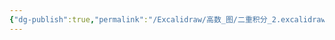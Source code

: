 ```yaml
---
{"dg-publish":true,"permalink":"/Excalidraw/高数_图/二重积分_2.excalidraw/","tags":["excalidraw"]}
---
```

<style> .container {font-family: sans-serif; text-align: center;} .button-wrapper button {z-index: 1;height: 40px; width: 100px; margin: 10px;padding: 5px;} .excalidraw .App-menu_top .buttonList { display: flex;} .excalidraw-wrapper { height: 800px; margin: 50px; position: relative;} :root[dir="ltr"] .excalidraw .layer-ui__wrapper .zen-mode-transition.App-menu_bottom--transition-left {transform: none;} </style><script src="https://cdn.jsdelivr.net/npm/react@17/umd/react.production.min.js"></script><script src="https://cdn.jsdelivr.net/npm/react-dom@17/umd/react-dom.production.min.js"></script><script type="text/javascript" src="https://cdn.jsdelivr.net/npm/@excalidraw/excalidraw@0/dist/excalidraw.production.min.js"></script><div id="二重积分_2excalidraw.md"></div><script>(function(){const InitialData={"type":"excalidraw","version":2,"source":"https://github.com/zsviczian/obsidian-excalidraw-plugin/releases/tag/2.6.7","elements":[{"id":"P3kjfaqUeaEqndKHbB0YZ","type":"arrow","x":-167.5999755859375,"y":-55.93750762939453,"width":414.39990234375,"height":0,"angle":0,"strokeColor":"#1e1e1e","backgroundColor":"transparent","fillStyle":"solid","strokeWidth":2,"strokeStyle":"solid","roughness":0,"opacity":100,"groupIds":[],"frameId":null,"index":"a0","roundness":{"type":2},"seed":1188700271,"version":93,"versionNonce":1613392481,"isDeleted":false,"boundElements":[],"updated":1739872356957,"link":null,"locked":false,"points":[[0,0],[414.39990234375,0]],"lastCommittedPoint":null,"startBinding":null,"endBinding":null,"startArrowhead":null,"endArrowhead":"arrow","elbowed":false},{"id":"q58YHXw2FtqFsMMWq26sd","type":"arrow","x":-51.5999755859375,"y":69.66246795654297,"width":2.842170943040401e-14,"height":300.3687629699707,"angle":0,"strokeColor":"#1e1e1e","backgroundColor":"transparent","fillStyle":"solid","strokeWidth":2,"strokeStyle":"solid","roughness":0,"opacity":100,"groupIds":[],"frameId":null,"index":"a1","roundness":{"type":2},"seed":1148220001,"version":88,"versionNonce":1935433601,"isDeleted":false,"boundElements":[],"updated":1739872500083,"link":null,"locked":false,"points":[[0,0],[2.842170943040401e-14,-300.3687629699707]],"lastCommittedPoint":null,"startBinding":null,"endBinding":null,"startArrowhead":null,"endArrowhead":"arrow","elbowed":false},{"id":"mzXJvzMlzJ4MRNk7jSlrW","type":"line","x":200.4000244140625,"y":-195.93750762939453,"width":249.5999755859375,"height":266.4000244140625,"angle":0,"strokeColor":"#1e1e1e","backgroundColor":"transparent","fillStyle":"solid","strokeWidth":2,"strokeStyle":"solid","roughness":0,"opacity":100,"groupIds":[],"frameId":null,"index":"a4","roundness":{"type":2},"seed":523587521,"version":631,"versionNonce":159328111,"isDeleted":false,"boundElements":[],"updated":1739872256788,"link":null,"locked":false,"points":[[0,0],[-87.20001220703125,7.199981689453125],[-179.20001220703125,41.5999755859375],[-236.79998779296875,91.99996948242188],[-249.5999755859375,138.4000244140625],[-236.79998779296875,186.39999389648438],[-212.0001220703125,214.40005493164062],[-161.60003662109375,243.19998168945312],[-96.79998779296875,256.8000183105469],[-11.199951171875,266.4000244140625]],"lastCommittedPoint":null,"startBinding":null,"endBinding":null,"startArrowhead":null,"endArrowhead":null},{"id":"-QBPRHYEk72Oh9oquHN__","type":"line","x":-51.5999755859375,"y":41.66246795654297,"width":262.40000915527344,"height":262.40000915527344,"angle":0,"strokeColor":"#1971c2","backgroundColor":"transparent","fillStyle":"solid","strokeWidth":2,"strokeStyle":"solid","roughness":0,"opacity":100,"groupIds":[],"frameId":null,"index":"a5","roundness":{"type":2},"seed":2015451055,"version":78,"versionNonce":2056234639,"isDeleted":false,"boundElements":[],"updated":1739872268036,"link":null,"locked":false,"points":[[0,0],[262.40000915527344,-262.40000915527344]],"lastCommittedPoint":null,"startBinding":null,"endBinding":null,"startArrowhead":null,"endArrowhead":null},{"id":"Epga_Pk8dWuPi4bUBYZnd","type":"line","x":-58.79998779296875,"y":42.46251678466797,"width":14.4000244140625,"height":0,"angle":0,"strokeColor":"#1971c2","backgroundColor":"transparent","fillStyle":"solid","strokeWidth":2,"strokeStyle":"solid","roughness":0,"opacity":100,"groupIds":[],"frameId":null,"index":"a6","roundness":{"type":2},"seed":437561793,"version":23,"versionNonce":1396133423,"isDeleted":false,"boundElements":[],"updated":1739872273353,"link":null,"locked":false,"points":[[0,0],[14.4000244140625,0]],"lastCommittedPoint":null,"startBinding":null,"endBinding":null,"startArrowhead":null,"endArrowhead":null},{"id":"bJ9ULP3rxEGrCrsBCpiq-","type":"line","x":186,"y":-195.13751983642578,"width":0,"height":276.79998779296875,"angle":0,"strokeColor":"#e03131","backgroundColor":"transparent","fillStyle":"solid","strokeWidth":2,"strokeStyle":"dotted","roughness":0,"opacity":100,"groupIds":[],"frameId":null,"index":"a7","roundness":{"type":2},"seed":1247728641,"version":68,"versionNonce":291352207,"isDeleted":false,"boundElements":[],"updated":1739872293166,"link":null,"locked":false,"points":[[0,0],[0,276.79998779296875]],"lastCommittedPoint":null,"startBinding":null,"endBinding":null,"startArrowhead":null,"endArrowhead":null},{"id":"XIfypEKg","type":"text","x":193.9998779296875,"y":-47.13751983642578,"width":11.699996948242188,"height":25,"angle":0,"strokeColor":"#e03131","backgroundColor":"transparent","fillStyle":"solid","strokeWidth":2,"strokeStyle":"dotted","roughness":0,"opacity":100,"groupIds":[],"frameId":null,"index":"a8","roundness":null,"seed":1870406081,"version":16,"versionNonce":187799759,"isDeleted":false,"boundElements":[],"updated":1739872301047,"link":null,"locked":false,"text":"4","rawText":"4","fontSize":20,"fontFamily":5,"textAlign":"left","verticalAlign":"top","containerId":null,"originalText":"4","autoResize":true,"lineHeight":1.25},{"id":"T0mhHvGD","type":"text","x":-86,"y":31.26244354248047,"width":22.219985961914062,"height":25,"angle":0,"strokeColor":"#1971c2","backgroundColor":"transparent","fillStyle":"solid","strokeWidth":2,"strokeStyle":"dotted","roughness":0,"opacity":100,"groupIds":[],"frameId":null,"index":"a9","roundness":null,"seed":2000661345,"version":13,"versionNonce":1677630159,"isDeleted":false,"boundElements":[],"updated":1739872310347,"link":null,"locked":false,"text":"-2","rawText":"-2","fontSize":20,"fontFamily":5,"textAlign":"left","verticalAlign":"top","containerId":null,"originalText":"-2","autoResize":true,"lineHeight":1.25},{"id":"aM56039R","type":"text","x":-38,"y":-231.13750457763672,"width":11,"height":25,"angle":0,"strokeColor":"#1e1e1e","backgroundColor":"transparent","fillStyle":"solid","strokeWidth":2,"strokeStyle":"dotted","roughness":0,"opacity":100,"groupIds":[],"frameId":null,"index":"aA","roundness":null,"seed":1229736289,"version":57,"versionNonce":105814433,"isDeleted":false,"boundElements":[],"updated":1739872501831,"link":null,"locked":false,"text":"y","rawText":"y","fontSize":20,"fontFamily":5,"textAlign":"left","verticalAlign":"top","containerId":null,"originalText":"y","autoResize":true,"lineHeight":1.25},{"id":"J3ZLTT6c","type":"text","x":227.5999755859375,"y":-35.13751983642578,"width":12,"height":25,"angle":0,"strokeColor":"#1e1e1e","backgroundColor":"transparent","fillStyle":"solid","strokeWidth":2,"strokeStyle":"dotted","roughness":0,"opacity":100,"groupIds":[],"frameId":null,"index":"aB","roundness":null,"seed":718119119,"version":32,"versionNonce":1477514145,"isDeleted":false,"boundElements":[],"updated":1739872353358,"link":null,"locked":false,"text":"x","rawText":"x","fontSize":20,"fontFamily":5,"textAlign":"left","verticalAlign":"top","containerId":null,"originalText":"x","autoResize":true,"lineHeight":1.25},{"id":"uMHBy2Ttrfh2P9MeXZ-rf","type":"line","x":-40.600006103515625,"y":10.89370346069336,"width":21.20001220703125,"height":0,"angle":0,"strokeColor":"#1971c2","backgroundColor":"transparent","fillStyle":"solid","strokeWidth":2,"strokeStyle":"solid","roughness":0,"opacity":100,"groupIds":[],"frameId":null,"index":"aC","roundness":{"type":2},"seed":1338557071,"version":45,"versionNonce":156880257,"isDeleted":false,"boundElements":null,"updated":1739872460490,"link":null,"locked":false,"points":[[0,0],[-21.20001220703125,0]],"lastCommittedPoint":null,"startBinding":null,"endBinding":null,"startArrowhead":null,"endArrowhead":null},{"id":"3S0JE57x","type":"text","x":-84.60000610351562,"y":-0.7063026428222656,"width":16.15997314453125,"height":25,"angle":0,"strokeColor":"#1971c2","backgroundColor":"transparent","fillStyle":"solid","strokeWidth":2,"strokeStyle":"solid","roughness":0,"opacity":100,"groupIds":[],"frameId":null,"index":"aD","roundness":null,"seed":154062127,"version":21,"versionNonce":1455117985,"isDeleted":false,"boundElements":null,"updated":1739872469054,"link":null,"locked":false,"text":"-1","rawText":"-1","fontSize":20,"fontFamily":5,"textAlign":"left","verticalAlign":"top","containerId":null,"originalText":"-1","autoResize":true,"lineHeight":1.25},{"id":"FeXO2nuuTQ-TcLUY2aHlN","type":"line","x":-36.20001220703125,"y":11.693721771240234,"width":224.4000244140625,"height":0,"angle":0,"strokeColor":"#1971c2","backgroundColor":"transparent","fillStyle":"solid","strokeWidth":2,"strokeStyle":"dashed","roughness":0,"opacity":100,"groupIds":[],"frameId":null,"index":"aE","roundness":{"type":2},"seed":797028399,"version":70,"versionNonce":1108725391,"isDeleted":false,"boundElements":null,"updated":1739872478986,"link":null,"locked":false,"points":[[0,0],[224.4000244140625,0]],"lastCommittedPoint":null,"startBinding":null,"endBinding":null,"startArrowhead":null,"endArrowhead":null},{"id":"okwU4uqhEhyoNuDQLEsbC","type":"line","x":186.5999755859375,"y":-197.90629196166992,"width":238,"height":0,"angle":0,"strokeColor":"#1971c2","backgroundColor":"transparent","fillStyle":"solid","strokeWidth":2,"strokeStyle":"dashed","roughness":0,"opacity":100,"groupIds":[],"frameId":null,"index":"aF","roundness":{"type":2},"seed":932839873,"version":48,"versionNonce":1614892737,"isDeleted":false,"boundElements":null,"updated":1739872496831,"link":null,"locked":false,"points":[[0,0],[-238,0]],"lastCommittedPoint":null,"startBinding":null,"endBinding":null,"startArrowhead":null,"endArrowhead":null},{"id":"VKaOCjKT","type":"text","x":-75.39999389648438,"y":-207.10629653930664,"width":14,"height":25,"angle":0,"strokeColor":"#1971c2","backgroundColor":"transparent","fillStyle":"solid","strokeWidth":2,"strokeStyle":"dashed","roughness":0,"opacity":100,"groupIds":[],"frameId":null,"index":"aG","roundness":null,"seed":233443649,"version":16,"versionNonce":865821007,"isDeleted":false,"boundElements":null,"updated":1739872509563,"link":null,"locked":false,"text":"2","rawText":"2","fontSize":20,"fontFamily":5,"textAlign":"left","verticalAlign":"top","containerId":null,"originalText":"2","autoResize":true,"lineHeight":1.25}],"appState":{"theme":"dark","viewBackgroundColor":"#ffffff","currentItemStrokeColor":"#1971c2","currentItemBackgroundColor":"transparent","currentItemFillStyle":"solid","currentItemStrokeWidth":2,"currentItemStrokeStyle":"dashed","currentItemRoughness":0,"currentItemOpacity":100,"currentItemFontFamily":5,"currentItemFontSize":20,"currentItemTextAlign":"left","currentItemStartArrowhead":null,"currentItemEndArrowhead":"arrow","currentItemArrowType":"round","scrollX":282.9000244140625,"scrollY":277.9687957763672,"zoom":{"value":2},"currentItemRoundness":"round","gridSize":20,"gridStep":5,"gridModeEnabled":false,"gridColor":{"Bold":"rgba(217, 217, 217, 0.5)","Regular":"rgba(230, 230, 230, 0.5)"},"currentStrokeOptions":null,"frameRendering":{"enabled":true,"clip":true,"name":true,"outline":true},"objectsSnapModeEnabled":false,"activeTool":{"type":"selection","customType":null,"locked":false,"lastActiveTool":null}},"files":{}};InitialData.scrollToContent=true;App=()=>{const e=React.useRef(null),t=React.useRef(null),[n,i]=React.useState({width:void 0,height:void 0});return React.useEffect(()=>{i({width:t.current.getBoundingClientRect().width,height:t.current.getBoundingClientRect().height});const e=()=>{i({width:t.current.getBoundingClientRect().width,height:t.current.getBoundingClientRect().height})};return window.addEventListener("resize",e),()=>window.removeEventListener("resize",e)},[t]),React.createElement(React.Fragment,null,React.createElement("div",{className:"excalidraw-wrapper",ref:t},React.createElement(ExcalidrawLib.Excalidraw,{ref:e,width:n.width,height:n.height,initialData:InitialData,viewModeEnabled:!0,zenModeEnabled:!0,gridModeEnabled:!1})))},excalidrawWrapper=document.getElementById("二重积分_2excalidraw.md");ReactDOM.render(React.createElement(App),excalidrawWrapper);})();</script>